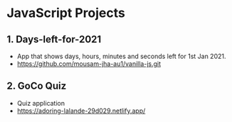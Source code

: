 # JavaScript Projects

## 1. Days-left-for-2021

- App that shows days, hours, minutes and seconds left for 1st Jan 2021.
- https://github.com/mousam-jha-au1/vanilla-js.git

## 2. GoCo Quiz

- Quiz application
- https://adoring-lalande-29d029.netlify.app/
